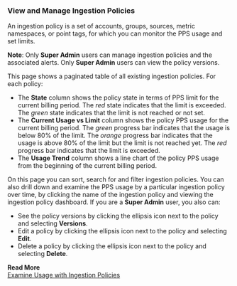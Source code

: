 ### View and Manage Ingestion Policies
An ingestion policy is a set of accounts, groups, sources, metric namespaces, or point tags, for which you can monitor the PPS usage and set limits.

**Note**: Only **Super Admin** users can manage ingestion policies and the associated alerts. Only **Super Admin** users can view the policy versions.

This page shows a paginated table of all existing ingestion policies. For each policy:

* The **State** column shows the policy state in terms of PPS limit for the current billing period. The *red* state indicates that the limit is exceeded. The *green* state indicates that the limit is not reached or not set.
* The **Current Usage vs Limit** column shows the policy PPS usage for the current billing period. The *green* progress bar indicates that the usage is below 80% of the limit. The *orange* progress bar indicates that the usage is above 80% of the limit but the limit is not reached yet. The *red* progress bar indicates that the limit is exceeded.
* The **Usage Trend** column shows a line chart of the policy PPS usage from the beginning of the current billing period.

On this page you can sort, search for and filter ingestion policies. You can also drill down and examine the PPS usage by a particular ingestion policy over time, by clicking the name of the ingestion policy and viewing the ingestion policy dashboard. 
If you are a **Super Admin** user, you also can:
* See the policy versions by clicking the ellipsis icon next to the policy and selecting **Versions**.
* Edit a policy by clicking the ellipsis icon next to the policy and selecting **Edit**.
*	Delete a policy by clicking the ellipsis icon next to the policy and selecting **Delete**.

**Read More**<br/>
[Examine Usage with Ingestion Policies](https://docs.wavefront.com/ingestion_policies.html)
